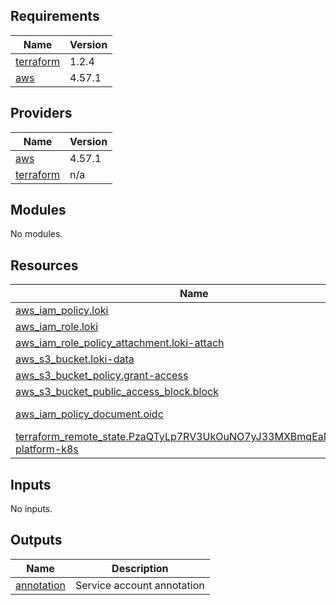 <!-- BEGIN_TF_DOCS -->
## Requirements

| Name | Version |
|------|---------|
| <a name="requirement_terraform"></a> [terraform](#requirement\_terraform) | 1.2.4 |
| <a name="requirement_aws"></a> [aws](#requirement\_aws) | 4.57.1 |

## Providers

| Name | Version |
|------|---------|
| <a name="provider_aws"></a> [aws](#provider\_aws) | 4.57.1 |
| <a name="provider_terraform"></a> [terraform](#provider\_terraform) | n/a |

## Modules

No modules.

## Resources

| Name | Type |
|------|------|
| [aws_iam_policy.loki](https://registry.terraform.io/providers/hashicorp/aws/4.57.1/docs/resources/iam_policy) | resource |
| [aws_iam_role.loki](https://registry.terraform.io/providers/hashicorp/aws/4.57.1/docs/resources/iam_role) | resource |
| [aws_iam_role_policy_attachment.loki-attach](https://registry.terraform.io/providers/hashicorp/aws/4.57.1/docs/resources/iam_role_policy_attachment) | resource |
| [aws_s3_bucket.loki-data](https://registry.terraform.io/providers/hashicorp/aws/4.57.1/docs/resources/s3_bucket) | resource |
| [aws_s3_bucket_policy.grant-access](https://registry.terraform.io/providers/hashicorp/aws/4.57.1/docs/resources/s3_bucket_policy) | resource |
| [aws_s3_bucket_public_access_block.block](https://registry.terraform.io/providers/hashicorp/aws/4.57.1/docs/resources/s3_bucket_public_access_block) | resource |
| [aws_iam_policy_document.oidc](https://registry.terraform.io/providers/hashicorp/aws/4.57.1/docs/data-sources/iam_policy_document) | data source |
| [terraform_remote_state.PzaQTyLp7RV3UkOuNO7yJ33MXBmqEaMy7maC-platform-k8s](https://registry.terraform.io/providers/hashicorp/terraform/latest/docs/data-sources/remote_state) | data source |

## Inputs

No inputs.

## Outputs

| Name | Description |
|------|-------------|
| <a name="output_annotation"></a> [annotation](#output\_annotation) | Service account annotation |
<!-- END_TF_DOCS -->